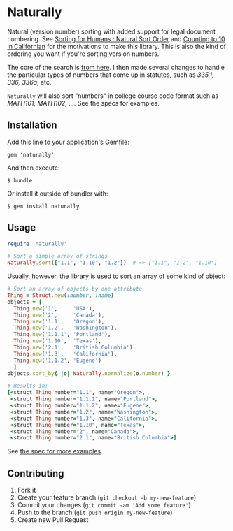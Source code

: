# Naturally

Natural (version number) sorting with added support for legal document numbering.
See [Sorting for Humans : Natural Sort Order](http://www.codinghorror.com/blog/2007/12/sorting-for-humans-natural-sort-order.html) and [Counting to 10 in Californian](http://www.weblaws.org/blog/2012/08/counting-from-1-to-10-in-californian/)
for the motivations to make this library. This is also the kind of ordering you want if you're sorting version numbers.

The core of the search is [from here](https://github.com/ahoward/version_sorter). I then made
several changes to handle the particular types of numbers that come up in statutes, such
as *335.1, 336, 336a*, etc.

`Naturally` will also sort "numbers" in college course code format such as
*MATH101, MATH102, ...*. See the specs for examples.


## Installation

Add this line to your application's Gemfile:

    gem 'naturally'

And then execute:

    $ bundle

Or install it outside of bundler with:

    $ gem install naturally


## Usage

```Ruby
require 'naturally'

# Sort a simple array of strings
Naturally.sort(["1.1", "1.10", "1.2"])  # => ["1.1", "1.2", "1.10"]
```

Usually, however, the library is used to sort an array of some kind of
object:


```Ruby
# Sort an array of objects by one attribute
Thing = Struct.new(:number, :name)
objects = [
  Thing.new('1',     'USA'),
  Thing.new('2',     'Canada'),
  Thing.new('1.1',   'Oregon'),
  Thing.new('1.2',   'Washington'),
  Thing.new('1.1.1', 'Portland'),
  Thing.new('1.10',  'Texas'),
  Thing.new('2.1',   'British Columbia'),
  Thing.new('1.3',   'California'),
  Thing.new('1.1.2', 'Eugene')
  ]
objects.sort_by{ |o| Naturally.normalize(o.number) }

# Results in:
[<struct Thing number="1.1", name="Oregon">,
 <struct Thing number="1.1.1", name="Portland">,
 <struct Thing number="1.1.2", name="Eugene">,
 <struct Thing number="1.2", name="Washington">,
 <struct Thing number="1.3", name="California">,
 <struct Thing number="1.10", name="Texas">,
 <struct Thing number="2", name="Canada">,
 <struct Thing number="2.1", name="British Columbia">]
```

See [the spec for more examples](https://github.com/dogweather/naturally/blob/master/spec/naturally_spec.rb).


## Contributing

1. Fork it
2. Create your feature branch (`git checkout -b my-new-feature`)
3. Commit your changes (`git commit -am 'Add some feature'`)
4. Push to the branch (`git push origin my-new-feature`)
5. Create new Pull Request
